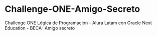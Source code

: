 # Challenge-ONE-Amigo-Secreto
Challenge ONE Lógica de Programación - Alura Latam  con Oracle Next Education - BECA- Amigo secreto
